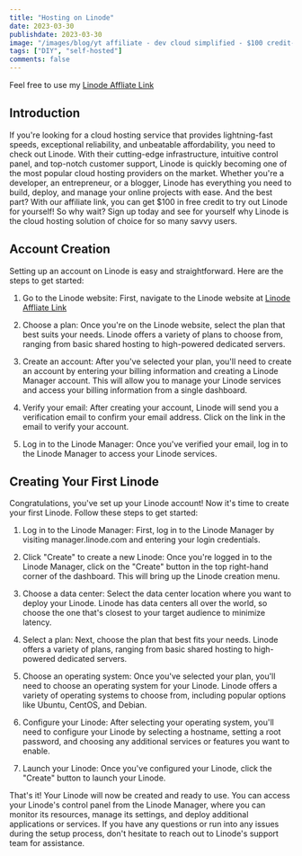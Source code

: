 ```yaml
---
title: "Hosting on Linode"
date: 2023-03-30
publishdate: 2023-03-30
image: "/images/blog/yt affiliate - dev cloud simplified - $100 credit-300x250px-MediumRectangle.jpeg"
tags: ["DIY", "self-hosted"]
comments: false
---
```


Feel free to use my [Linode Affliate Link](https://linode.gvw92c.net/kjLLOL)

## Introduction

If you're looking for a cloud hosting service that provides lightning-fast speeds, exceptional reliability, and unbeatable affordability, you need to check out Linode. With their cutting-edge infrastructure, intuitive control panel, and top-notch customer support, Linode is quickly becoming one of the most popular cloud hosting providers on the market. Whether you're a developer, an entrepreneur, or a blogger, Linode has everything you need to build, deploy, and manage your online projects with ease. And the best part? With our affiliate link, you can get $100 in free credit to try out Linode for yourself! So why wait? Sign up today and see for yourself why Linode is the cloud hosting solution of choice for so many savvy users.


## Account Creation

Setting up an account on Linode is easy and straightforward. Here are the steps to get started:

1. Go to the Linode website: First, navigate to the Linode website at [Linode Affliate Link](https://linode.gvw92c.net/kjLLOL)

2. Choose a plan: Once you're on the Linode website, select the plan that best suits your needs. Linode offers a variety of plans to choose from, ranging from basic shared hosting to high-powered dedicated servers.

3. Create an account: After you've selected your plan, you'll need to create an account by entering your billing information and creating a Linode Manager account. This will allow you to manage your Linode services and access your billing information from a single dashboard.

4. Verify your email: After creating your account, Linode will send you a verification email to confirm your email address. Click on the link in the email to verify your account.

5. Log in to the Linode Manager: Once you've verified your email, log in to the Linode Manager to access your Linode services.

## Creating Your First Linode

Congratulations, you've set up your Linode account! Now it's time to create your first Linode. Follow these steps to get started:

1. Log in to the Linode Manager: First, log in to the Linode Manager by visiting manager.linode.com and entering your login credentials.

2. Click "Create" to create a new Linode: Once you're logged in to the Linode Manager, click on the "Create" button in the top right-hand corner of the dashboard. This will bring up the Linode creation menu.

3. Choose a data center: Select the data center location where you want to deploy your Linode. Linode has data centers all over the world, so choose the one that's closest to your target audience to minimize latency.

4. Select a plan: Next, choose the plan that best fits your needs. Linode offers a variety of plans, ranging from basic shared hosting to high-powered dedicated servers.

5. Choose an operating system: Once you've selected your plan, you'll need to choose an operating system for your Linode. Linode offers a variety of operating systems to choose from, including popular options like Ubuntu, CentOS, and Debian.

6. Configure your Linode: After selecting your operating system, you'll need to configure your Linode by selecting a hostname, setting a root password, and choosing any additional services or features you want to enable.

7. Launch your Linode: Once you've configured your Linode, click the "Create" button to launch your Linode.

That's it! Your Linode will now be created and ready to use. You can access your Linode's control panel from the Linode Manager, where you can monitor its resources, manage its settings, and deploy additional applications or services. If you have any questions or run into any issues during the setup process, don't hesitate to reach out to Linode's support team for assistance.
